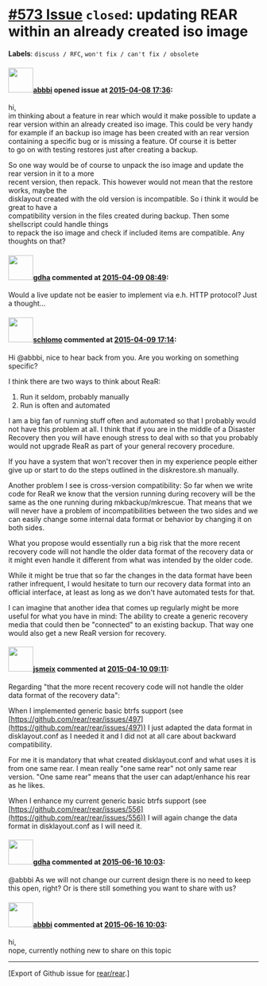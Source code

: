 [\#573 Issue](https://github.com/rear/rear/issues/573) `closed`: updating REAR within an already created iso image
==================================================================================================================

**Labels**: `discuss / RFC`, `won't fix / can't fix / obsolete`

#### <img src="https://avatars.githubusercontent.com/u/3919561?u=473291dd3dbd58fd0af45714935992a3d416aa6e&v=4" width="50">[abbbi](https://github.com/abbbi) opened issue at [2015-04-08 17:36](https://github.com/rear/rear/issues/573):

hi,  
im thinking about a feature in rear which would it make possible to
update a rear version within an already created iso image. This could be
very handy for example if an backup iso image has been created with an
rear version containing a specific bug or is missing a feature. Of
course it is better  
to go on with testing restores just after creating a backup.

So one way would be of course to unpack the iso image and update the
rear version in it to a more  
recent version, then repack. This however would not mean that the
restore works, maybe the  
disklayout created with the old version is incompatible. So i think it
would be great to have a  
compatibility version in the files created during backup. Then some
shellscript could handle things  
to repack the iso image and check if included items are compatible. Any
thoughts on that?

#### <img src="https://avatars.githubusercontent.com/u/888633?u=cdaeb31efcc0048d3619651aa18dd4b76e636b21&v=4" width="50">[gdha](https://github.com/gdha) commented at [2015-04-09 08:49](https://github.com/rear/rear/issues/573#issuecomment-91155350):

Would a live update not be easier to implement via e.h. HTTP protocol?
Just a thought...

#### <img src="https://avatars.githubusercontent.com/u/101384?v=4" width="50">[schlomo](https://github.com/schlomo) commented at [2015-04-09 17:14](https://github.com/rear/rear/issues/573#issuecomment-91296346):

Hi @abbbi, nice to hear back from you. Are you working on something
specific?

I think there are two ways to think about ReaR:

1.  Run it seldom, probably manually
2.  Run is often and automated

I am a big fan of running stuff often and automated so that I probably
would not have this problem at all. I think that if you are in the
middle of a Disaster Recovery then you will have enough stress to deal
with so that you probably would not upgrade ReaR as part of your general
recovery procedure.

If you have a system that won't recover then in my experience people
either give up or start to do the steps outlined in the diskrestore.sh
manually.

Another problem I see is cross-version compatibility: So far when we
write code for ReaR we know that the version running during recovery
will be the same as the one running during mkbackup/mkrescue. That means
that we will never have a problem of incompatibilities between the two
sides and we can easily change some internal data format or behavior by
changing it on both sides.

What you propose would essentially run a big risk that the more recent
recovery code will not handle the older data format of the recovery data
or it might even handle it different from what was intended by the older
code.

While it might be true that so far the changes in the data format have
been rather infrequent, I would hesitate to turn our recovery data
format into an official interface, at least as long as we don't have
automated tests for that.

I can imagine that another idea that comes up regularly might be more
useful for what you have in mind: The ability to create a generic
recovery media that could then be "connected" to an existing backup.
That way one would also get a new ReaR version for recovery.

#### <img src="https://avatars.githubusercontent.com/u/1788608?u=925fc54e2ce01551392622446ece427f51e2f0ce&v=4" width="50">[jsmeix](https://github.com/jsmeix) commented at [2015-04-10 09:11](https://github.com/rear/rear/issues/573#issuecomment-91488804):

Regarding "that the more recent recovery code will not handle the older
data format of the recovery data":

When I implemented generic basic btrfs support (see
[https://github.com/rear/rear/issues/497](https://github.com/rear/rear/issues/497))
I just adapted the data format in disklayout.conf as I needed it and I
did not at all care about backward compatibility.

For me it is mandatory that what created disklayout.conf and what uses
it is from one same rear. I mean really "one same rear" not only same
rear version. "One same rear" means that the user can adapt/enhance his
rear as he likes.

When I enhance my current generic basic btrfs support (see
[https://github.com/rear/rear/issues/556](https://github.com/rear/rear/issues/556))
I will again change the data format in disklayout.conf as I will need
it.

#### <img src="https://avatars.githubusercontent.com/u/888633?u=cdaeb31efcc0048d3619651aa18dd4b76e636b21&v=4" width="50">[gdha](https://github.com/gdha) commented at [2015-06-16 10:03](https://github.com/rear/rear/issues/573#issuecomment-112370909):

@abbbi As we will not change our current design there is no need to keep
this open, right? Or is there still something you want to share with us?

#### <img src="https://avatars.githubusercontent.com/u/3919561?u=473291dd3dbd58fd0af45714935992a3d416aa6e&v=4" width="50">[abbbi](https://github.com/abbbi) commented at [2015-06-16 10:03](https://github.com/rear/rear/issues/573#issuecomment-112371020):

hi,  
nope, currently nothing new to share on this topic

------------------------------------------------------------------------

\[Export of Github issue for
[rear/rear](https://github.com/rear/rear).\]
